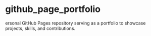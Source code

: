 # github_page_portfolio
ersonal GitHub Pages repository serving as a portfolio to showcase projects, skills, and contributions.
